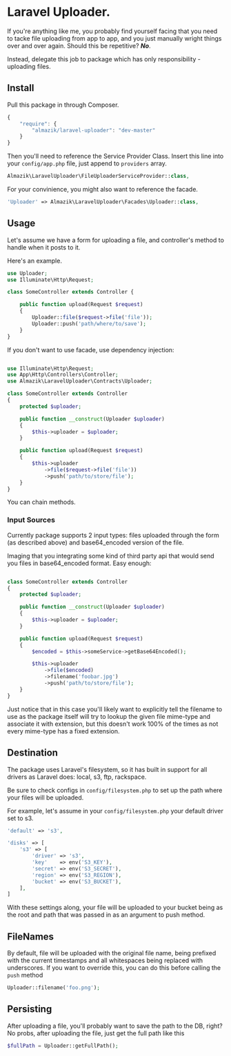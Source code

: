 # Laravel Uploader.

If you're anything like me, you probably find yourself facing that you need to tacke file uploading from app to app, and you just manually wright things over and over again. Should this be repetitive? ***No***.

Instead, delegate this job to package which has only responsibility - uploading files.

## Install

Pull this package in through Composer.

```js
{
    "require": {
        "almazik/laravel-uploader": "dev-master"
    }
}
```

Then you'll need to reference the Service Provider Class. Insert this line into your `config/app.php` file, just append to `providers` array.

```php
Almazik\LaravelUploader\FileUploaderServiceProvider::class,
```

For your convinience, you might also want to reference the facade.

```php
'Uploader' => Almazik\LaravelUploader\Facades\Uploader::class,
```

## Usage

Let's assume we have a form for uploading a file, and controller's method to handle when it posts to it.

Here's an example.

```php
use Uploader;
use Illuminate\Http\Request;

class SomeController extends Controller {

    public function upload(Request $request)
    {
        Uploader::file($request->file('file'));
        Uploader::push('path/where/to/save');
    }
}

```

If you don't want to use facade, use dependency injection:

```php

use Illuminate\Http\Request;
use App\Http\Controllers\Controller;
use Almazik\LaravelUploader\Contracts\Uploader;

class SomeController extends Controller
{
    protected $uploader;

    public function __construct(Uploader $uploader)
    {
        $this->uploader = $uploader;
    }

    public function upload(Request $request)
    {
        $this->uploader
            ->file($request->file('file'))
            ->push('path/to/store/file');
    }
}
```

You can chain methods.

### Input Sources
Currently package supports 2 input types: files uploaded through the form (as described above) and base64_encoded version of the file.

Imaging that you integrating some kind of third party api that would send you files in base64_encoded format. Easy enough:

```php

class SomeController extends Controller
{
    protected $uploader;

    public function __construct(Uploader $uploader)
    {
        $this->uploader = $uploader;
    }

    public function upload(Request $request)
    {
        $encoded = $this->someService->getBase64Encoded();

        $this->uploader
            ->file($encoded)
            ->filename('foobar.jpg')
            ->push('path/to/store/file');
    }
}

```

Just notice that in this case you'll likely want to explicitly tell the filename to use as the package itself will try to lookup the given file mime-type and associate it with extension, but this doesn't work 100% of the times as not every mime-type has a fixed extension.

## Destination

The package uses Laravel's filesystem, so it has built in support for all drivers as Laravel does: local, s3, ftp, rackspace.

Be sure to check configs in `config/filesystem.php` to set up the path where your files will be uploaded.

For example, let's assume in your `config/filesystem.php` your default driver set to s3.

```php
'default' => 's3',

'disks' => [
    's3' => [
        'driver' => 's3',
        'key'    => env('S3_KEY'),
        'secret' => env('S3_SECRET'),
        'region' => env('S3_REGION'),
        'bucket' => env('S3_BUCKET'),
    ],
]
```

With these settings along, your file will be uploaded to your bucket being as the root and path that was passed in as an argument to push method.

## FileNames
By default, file will be uploaded with the original file name, being prefixed with the current timestamps and all whitespaces being replaced with underscores. If you want to override this, you can do this before calling the `push` method

```php
Uploader::filename('foo.png');
```

## Persisting

After uploading a file, you'll probably want to save the path to the DB, right? No probs, after uploading the file, just get the full path like this

```php
$fullPath = Uploader::getFullPath();
```
